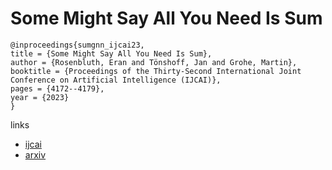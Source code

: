 # Some Might Say All You Need Is Sum

```
@inproceedings{sumgnn_ijcai23,
title = {Some Might Say All You Need Is Sum},
author = {Rosenbluth, Eran and Tönshoff, Jan and Grohe, Martin},
booktitle = {Proceedings of the Thirty-Second International Joint Conference on Artificial Intelligence (IJCAI)},
pages = {4172--4179},
year = {2023}
}
```

links
- [ijcai](https://www.ijcai.org/proceedings/2023/464)
- [arxiv](https://arxiv.org/abs/2302.11603)
